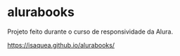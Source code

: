 # alurabooks
Projeto feito durante o curso de responsividade da Alura.  

https://isaquea.github.io/alurabooks/
